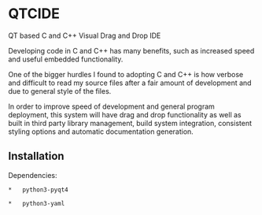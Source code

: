QTCIDE
======

QT based C and C++ Visual Drag and Drop IDE

Developing code in C and C++ has many benefits, such as increased
speed and useful embedded functionality.

One of the bigger hurdles I found to adopting C and C++ is how 
verbose and difficult to read my source files after a fair
amount of development and due to general style of the files.

In order to improve speed of development and general program 
deployment, this system will have drag and drop functionality 
as well as built in third party library management, 
build system integration, consistent styling options and 
automatic documentation generation.

Installation
------------

Dependencies:

	*   python3-pyqt4

	*   python3-yaml

